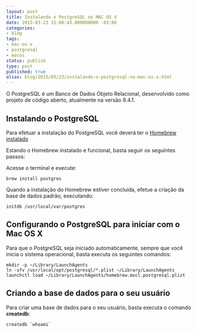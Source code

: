 ```yaml
---
layout: post
title: Instalando o PostgreSQL no MAC OS X
date: 2015-03-23 15:00:43.000000000 -03:00
categories:
- blog
tags:
- mac-os-x
- postgresql
- macos
status: publish
type: post
published: true
alias: blog/2015/03/23/instalando-o-postgresql-no-mac-os-x.html
---
```

O PostgreSQL é um Banco de Dados Objeto Relacional, desenvolvido como projeto de código aberto, atualmente na versão 9.4.1.

## Instalando o PostgreSQL
Para efetuar a instalação do PostgreSQL você deverá ter o [Homebrew instalado](http://www.maiconschmitz.com.br/instalando-o-gerenciador-de-pacotes-brew/)

Estando o Homebrew instalado e funcional, basta seguir os seguintes passos:

Acesse o terminal e execute:

	brew install postgres

Quando a instalação do Homebrew estiver concluída, efetue a criação da base de dados padrão, executando:

	initdb /usr/local/var/postgres

## Configurando o PostgreSQL para iniciar com o Mac OS X

Para que o PostgreSQL seja iniciado automaticamente, sempre que você inicia o sistema operacional, basta executa os seguintes comandos:

	mkdir -p ~/Library/LaunchAgents
	ln -sfv /usr/local/opt/postgresql/*.plist ~/Library/LaunchAgents
	launchctl load ~/Library/LaunchAgents/homebrew.mxcl.postgresql.plist

## Criando a base de dados para o seu usuário

Para criar uma base de dados para o seu usuário, basta executa o comando **createdb**:

	createdb `whoami`
